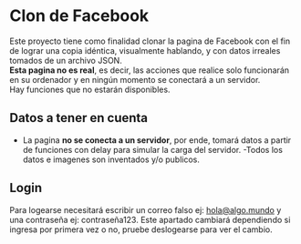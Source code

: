 # Clon de Facebook
Este proyecto tiene como finalidad clonar la pagina de Facebook con el fin de lograr una copia idéntica, visualmente hablando, y con datos irreales tomados de un archivo JSON. <br/>
**Esta pagina no es real**, es decir, las acciones que realice solo funcionarán en su ordenador y en ningún momento se conectará a un servidor.<br/>
Hay funciones que no estarán disponibles.

## Datos a tener en cuenta
- La pagina **no se conecta a un servidor**, por ende, tomará datos a partir de funciones con delay para simular la carga del servidor.
-Todos los datos e imagenes son inventados y/o publicos.

## Login
Para logearse necesitará escribir un correo falso ej: hola@algo.mundo y una contraseña ej: contraseña123.
Este apartado cambiará dependiendo si ingresa por primera vez o no, pruebe deslogearse para ver el cambio.
